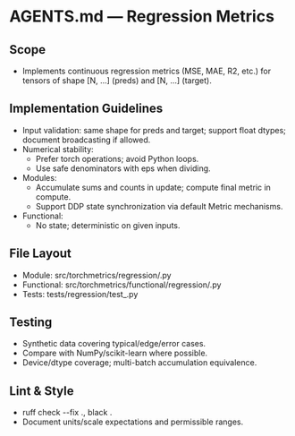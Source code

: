 # AGENTS.md — Regression Metrics

## Scope

- Implements continuous regression metrics (MSE, MAE, R2, etc.) for tensors of shape [N, ...] (preds) and [N, ...] (target).

## Implementation Guidelines

- Input validation: same shape for preds and target; support float dtypes; document broadcasting if allowed.
- Numerical stability:
  - Prefer torch operations; avoid Python loops.
  - Use safe denominators with eps when dividing.
- Modules:
  - Accumulate sums and counts in update; compute final metric in compute.
  - Support DDP state synchronization via default Metric mechanisms.
- Functional:
  - No state; deterministic on given inputs.

## File Layout

- Module: src/torchmetrics/regression/<metric>.py
- Functional: src/torchmetrics/functional/regression/<metric>.py
- Tests: tests/regression/test\_<metric>.py

## Testing

- Synthetic data covering typical/edge/error cases.
- Compare with NumPy/scikit-learn where possible.
- Device/dtype coverage; multi-batch accumulation equivalence.

## Lint & Style

- ruff check --fix ., black .
- Document units/scale expectations and permissible ranges.
